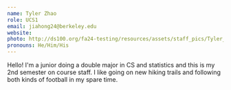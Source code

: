 ```yaml
---
name: Tyler Zhao
role: UCS1
email: jiahong24@berkeley.edu
website: 
photo: http://ds100.org/fa24-testing/resources/assets/staff_pics/Tyler_Zhao.jpg
pronouns: He/Him/His
---
```

Hello! I'm a junior doing a double major in CS and statistics and this is my 2nd semester on course staff. I like going on new hiking trails and following both kinds of football in my spare time.